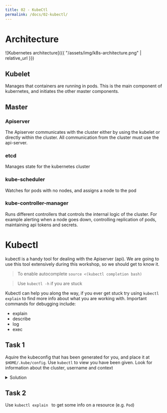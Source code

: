 ```yaml
---
title: 02 - KubeCtl
permalink: /docs/02-kubectl/
---
```


# Architecture
![Kubernetes architecture]({{ "/assets/img/k8s-architecture.png" | relative_url }})

## Kubelet
Manages that containers are running in pods. This is the main component of
 kubernetes, and initiates the other master components.

## Master
### Apiserver
The Apiserver communicates with the cluster either by using the kubelet or
 directly within the cluster. All communication from the cluster must use the api-server.

### etcd
Manages state for the kubernetes cluster

### kube-scheduler
Watches for pods with no nodes, and assigns a node to the pod

### kube-controller-manager

Runs different controllers that controls the internal logic of the cluster.
For example alerting when a node goes down, controlling replication of pods, maintaining api tokens and secrets.


# Kubectl

kubectl is a handy tool for dealing with the Apiserver (api). We are going to
use this tool extensively during this workshop, so we should get to know it.

> To enable autocomplete
`source <(kubectl completion bash)`

> Use `kubectl -h` if you are stuck

Kubectl can help you along the way, if you ever get stuck try using `kubectl explain`
to find more info about what you are working with.
Important commands for debugging include:
- explain
- describe
- log
- exec


## Task 1

Aquire the kubeconfig that has been generated for you, and place it at `$HOME/.kube/config`. Use `kubectl` to view you have been given. Look for information about the cluster, username and context

<details>
 <summary>Solution</summary>
 <div markdown="1">

### Solution 1: View Config

- `kubectl config view`

 </div>
</details>  


## Task 2

Use `kubectl explain ` to get some info on a resource (e.g. `Pod`)
